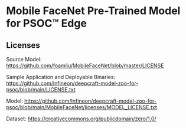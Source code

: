 # Mobile FaceNet Pre-Trained Model for PSOC™ Edge

## Licenses

Source Model: https://github.com/foamliu/MobileFaceNet/blob/master/LICENSE

Sample Application and Deployable Binaries: https://github.com/Infineon/deepcraft-model-zoo-for-psoc/blob/main/LICENSE.txt

Model: https://github.com/Infineon/deepcraft-model-zoo-for-psoc/blob/main/MobileFaceNet/licenses/MODEL_LICENSE.txt

Dataset: https://creativecommons.org/publicdomain/zero/1.0/